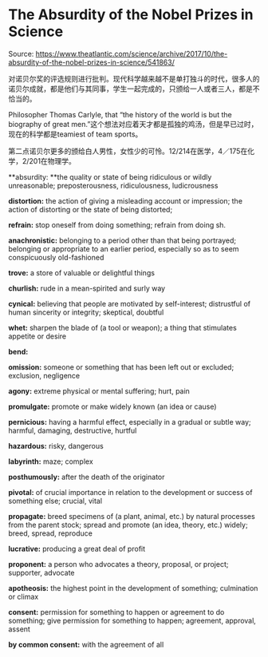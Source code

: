 # The Absurdity of the Nobel Prizes in Science

Source: https://www.theatlantic.com/science/archive/2017/10/the-absurdity-of-the-nobel-prizes-in-science/541863/

对诺贝尔奖的评选规则进行批判。现代科学越来越不是单打独斗的时代，很多人的诺贝尔成就，都是他们与其同事，学生一起完成的，只颁给一人或者三人，都是不恰当的。

 Philosopher Thomas Carlyle, that “the history of the world is but the biography of great men.”这个想法对应着天才都是孤独的鸡汤，但是早已过时，现在的科学都是teamiest of team sports。

第二点诺贝尔更多的颁给白人男性，女性少的可怜。12/214在医学，4／175在化学，2/201在物理学。

**absurdity: **the quality or state of being ridiculous or wildly unreasonable; preposterousness, ridiculousness, ludicrousness

**distortion:** the action of giving a misleading account or impression; the action of distorting or the state of being distorted; 

**refrain:** stop oneself from doing something; refrain from doing sh.

**anachronistic:** belonging to a period other than that being portrayed; belonging or appropriate to an earlier period, especially so as to seem conspicuously old-fashioned

**trove:** a store of valuable or delightful things

**churlish:** rude in a mean-spirited and surly way

**cynical:** believing that people are motivated by self-interest; distrustful of human sincerity or integrity; skeptical, doubtful

**whet:** sharpen the blade of (a tool or weapon); a thing that stimulates appetite or desire

**bend:**

**omission:** someone or something that has been left out or excluded; exclusion, negligence

**agony:** extreme physical or mental suffering; hurt, pain

**promulgate:** promote or make widely known (an idea or cause)

**pernicious:** having a harmful effect, especially in a gradual or subtle way; harmful, damaging, destructive, hurtful

**hazardous:** risky, dangerous

**labyrinth:** maze; complex

**posthumously:** after the death of the originator

**pivotal:** of crucial importance in relation to the development or success of something else; crucial, vital

**propagate:** breed specimens of (a plant, animal, etc.) by natural processes from the parent stock; spread and promote (an idea, theory, etc.) widely; breed, spread, reproduce

**lucrative:** producing a great deal of profit

**proponent:** a person who advocates a theory, proposal, or project; supporter, advocate

**apotheosis:**  the highest point in the development of something; culmination or climax

**consent:** permission for something to happen or agreement to do something; give permission for something to happen; agreement, approval, assent

**by common consent:** with the agreement of all